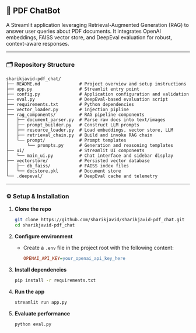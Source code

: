 ## 📘 PDF ChatBot

A Streamlit application leveraging Retrieval-Augmented Generation (RAG) to answer user queries about PDF documents. It integrates OpenAI embeddings, FAISS vector store, and DeepEval evaluation for robust, context-aware responses.

---

### 🗂️ Repository Structure

```
sharikjavid-pdf_chat/
├── README.md               # Project overview and setup instructions
├── app.py                  # Streamlit entry point
├── config.py               # Application configuration and validation
├── eval.py                 # DeepEval-based evaluation script
├── requirements.txt        # Python dependencies
├── vector_loader.py        # injection pipline
├── rag_components/         # RAG pipeline components
│   ├── document_parser.py  # Parse raw docs into text/images
│   ├── prompt_builder.py   # Construct LLM prompts
│   ├── resource_loader.py  # Load embeddings, vector store, LLM
│   ├── retrieval_chain.py  # Build and invoke RAG chain
│   └── prompt/             # Prompt templates
│       └── prompts.py      # Generation and reasoning templates
├── ui/                     # Streamlit UI components
│   └── main_ui.py          # Chat interface and sidebar display
├── vectorstore/            # Persisted vector database
│   ├── db_faiss/           # FAISS index files
│   └── docstore.pkl        # Document store
└── .deepeval/              # DeepEval cache and telemetry
```

---

### ⚙️ Setup & Installation

1. **Clone the repo**

   ```bash
   git clone https://github.com/sharikjavid/sharikjavid-pdf_chat.git
   cd sharikjavid-pdf_chat
   ```

2. **Configure environment**

   * Create a `.env` file in the project root with the following content:

     ```ini
     OPENAI_API_KEY=your_openai_api_key_here
     ```

3. **Install dependencies**

   ```bash
   pip install -r requirements.txt
   ```

4. **Run the app**

   ```bash
   streamlit run app.py
   ```

5. **Evaluate performance**

   ```bash
   python eval.py
   ```
